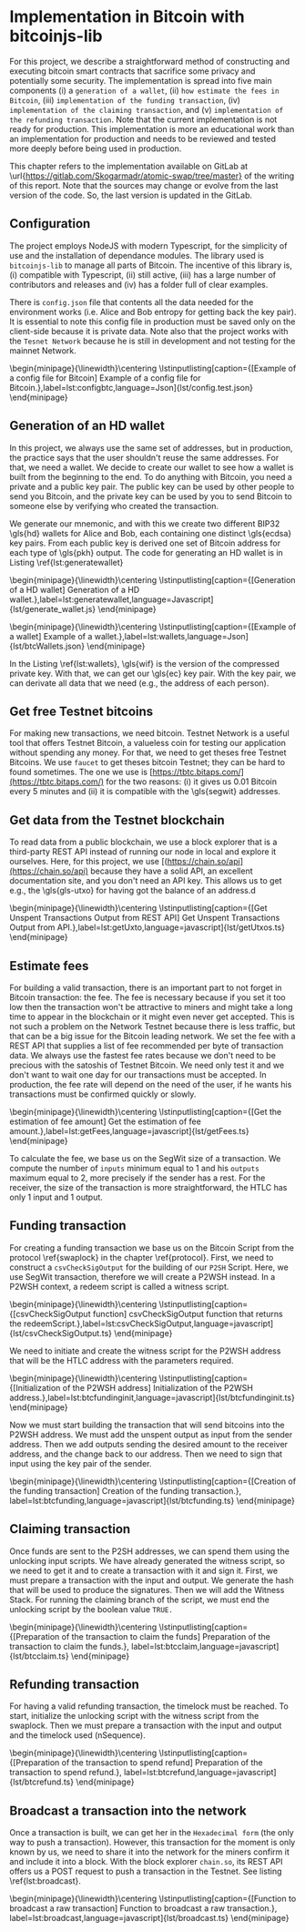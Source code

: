 # Implementation in Bitcoin with bitcoinjs-lib

For this project, we describe a straightforward method of constructing and executing bitcoin smart contracts that sacrifice some privacy and potentially some security. The implementation is spread into five main components (i) a `generation of a wallet`, (ii) `how estimate the fees in Bitcoin`, (iii) `implementation of the funding transaction`, (iv) `implementation of the claiming transaction`, and (v) `implementation of the refunding transaction`. Note that the current
implementation is not ready for production. This implementation is more an educational work than an implementation for production and needs to be reviewed and tested more deeply before being used in production.

This chapter refers to the implementation available on GitLab at \url{https://gitlab.com/Skogarmadr/atomic-swap/tree/master} of the writing of this report. Note that the sources may change or evolve from the last version of the code. So, the last version is updated in the GitLab. 

## Configuration

The project employs NodeJS with modern Typescript, for the simplicity of use and the installation of dependance modules. The library used is `bitcoinjs-lib` to manage all parts of Bitcoin. The incentive of this library is, (i) compatible with Typescript, (ii) still active, (iii) has a large number of contributors and releases and (iv) has a folder full of clear examples. 

There is `config.json` file that contents all the data needed for the environment works (i.e. Alice and Bob entropy for getting back the key pair). It is essential to note this config file in production must be saved only on the client-side because it is private data. Note also that the project works with the `Tesnet Network` because he is still in development and not testing for the mainnet Network.

\begin{minipage}{\linewidth}\centering
\lstinputlisting[caption={[Example of a config file for Bitcoin] Example of a config file for Bitcoin.},label=lst:configbtc,language=Json]{lst/config.test.json}
\end{minipage}


## Generation of an HD wallet

In this project, we always use the same set of addresses, but in production, the practice says that the user shouldn't reuse the same addresses. For that, we need a wallet. We decide to create our wallet to see how a wallet is built from the beginning to the end. To do anything with Bitcoin, you need a private and a public key pair. The public key can be used by other people to send you Bitcoin, and the private key can be used by you to send Bitcoin to someone else by verifying who created the transaction.

We generate our mnemonic, and with this we create two different BIP32  \gls{hd} wallets for Alice and Bob, each containing one distinct \gls{ecdsa} key pairs. From each public key is derived one set of Bitcoin address for each type of \gls{pkh} output. The code for generating an HD wallet is in Listing \ref{lst:generatewallet}

\begin{minipage}{\linewidth}\centering
\lstinputlisting[caption={[Generation of a HD wallet] Generation of a HD wallet.},label=lst:generatewallet,language=Javascript]{lst/generate_wallet.js}
\end{minipage}

\begin{minipage}{\linewidth}\centering
\lstinputlisting[caption={[Example of a wallet] Example of a wallet.},label=lst:wallets,language=Json]{lst/btcWallets.json}
\end{minipage}

In the Listing \ref{lst:wallets}, \gls{wif} is the version of the compressed private key. With that, we can get our \gls{ec} key pair. With the key pair, we can derivate all data that we need (e.g., the address of each person).


## Get free Testnet bitcoins

For making new transactions, we need bitcoin. Testnet Network is a useful tool that offers Testnet Bitcoin, a valueless coin for testing our application without spending any money. For that, we need to get theses free Testnet Bitcoins. We use `faucet` to get theses bitcoin Testnet; they can be hard to found sometimes. The one we use is [https://tbtc.bitaps.com/](https://tbtc.bitaps.com/) for the two reasons: (i) it gives us 0.01 Bitcoin every 5 minutes and (ii) it is compatible with the \gls{segwit} addresses.


## Get data from the Testnet blockchain

To read data from a public blockchain, we use a block explorer that is a third-party REST API instead of running our node in local and explore it ourselves. Here, for this project, we use [(https://chain.so/api](https://chain.so/api) because they have a solid API, an excellent documentation site, and you don't need an API key. This allows us to get e.g., the \gls{gls-utxo} for having got the balance of an address.d

\begin{minipage}{\linewidth}\centering
\lstinputlisting[caption={[Get Unspent Transactions Output from REST API] Get Unspent Transactions Output from API.},label=lst:getUxto,language=javascript]{lst/getUtxos.ts}
\end{minipage}


## Estimate fees

For building a valid transaction, there is an important part to not forget in Bitcoin transaction: the fee. The fee is necessary because if you set it too low then the transaction won't be attractive to miners and might take a long time to appear in the blockchain or it might even never get accepted. This is not such a problem on the Network Testnet because there is less traffic, but that can be a big issue for the Bitcoin leading network. We set the fee with a REST API that supplies a list of fee recommended per byte of transaction data. We always use the fastest fee rates because we don't need to be precious with the satoshis of Testnet Bitcoin. We need only test it and we don't want to wait one day for our transactions must be accepted. In production, the fee rate will depend on the need of the user, if he wants his transactions must be confirmed quickly or slowly.

\begin{minipage}{\linewidth}\centering
\lstinputlisting[caption={[Get the estimation of fee amount] Get the estimation of fee amount.},label=lst:getFees,language=javascript]{lst/getFees.ts}
\end{minipage}

To calculate the fee, we base us on the SegWit size of a transaction. We compute the number of `inputs` minimum equal to 1 and his `outputs` maximum equal to 2, more precisely if the sender has a rest. For the receiver, the size of the transaction is more straightforward, the HTLC has only 1 input and 1 output.

## Funding transaction

For creating a funding transaction we base us on the Bitcoin Script from the protocol \ref{swaplock} in the chapter \ref{protocol}. First, we need to construct a `csvCheckSigOutput` for the building of our `P2SH` Script. Here, we use SegWit transaction, therefore we will create a P2WSH instead. In a P2WSH context, a redeem script is called a witness script.

\begin{minipage}{\linewidth}\centering
\lstinputlisting[caption={[csvCheckSigOutput function] csvCheckSigOutput function that returns the redeemScript.},label=lst:csvCheckSigOutput,language=javascript]{lst/csvCheckSigOutput.ts}
\end{minipage}

We need to initiate and create the witness script for the P2WSH address that will be the HTLC address with the parameters required.

\begin{minipage}{\linewidth}\centering
\lstinputlisting[caption={[Initialization of the P2WSH address] Initialization of the P2WSH address.},label=lst:btcfundinginit,language=javascript]{lst/btcfundinginit.ts}
\end{minipage}

Now we must start building the transaction that will send bitcoins into the P2WSH address. We must add the unspent output as input from the sender address. Then we add outputs sending the desired amount to the receiver address, and the change back to our address. Then we need to sign that input using the key pair of the sender.

\begin{minipage}{\linewidth}\centering
\lstinputlisting[caption={[Creation of the funding transaction] Creation of the funding transaction.}, label=lst:btcfunding,language=javascript]{lst/btcfunding.ts}
\end{minipage}

## Claiming transaction

Once funds are sent to the P2SH addresses, we can spend them using the unlocking input scripts. We have already generated the witness script, so we need to get it and to create a transaction with it and sign it. First, we must prepare a transaction with the input and output. We generate the hash that will be used to produce the signatures. Then we will add the Witness Stack.  For running the claiming branch of the script, we must end the unlocking script by the boolean value `TRUE.`

\begin{minipage}{\linewidth}\centering
\lstinputlisting[caption={[Preparation of the transaction to claim the funds] Preparation of the transaction to claim the funds.}, label=lst:btcclaim,language=javascript]{lst/btcclaim.ts}
\end{minipage}

## Refunding transaction

For having a valid refunding transaction, the timelock must be reached. To start, initialize the unlocking script with the witness script from the swaplock. Then we must prepare a transaction with the input and output and the timelock used (nSequence).

\begin{minipage}{\linewidth}\centering
\lstinputlisting[caption={[Preparation of the transaction to spend refund] Preparation of the transaction to spend refund.}, label=lst:btcrefund,language=javascript]{lst/btcrefund.ts}
\end{minipage}


## Broadcast a transaction into the network  

Once a transaction is built, we can get her in the `Hexadecimal form` (the only way to push a transaction). However, this transaction for the moment is only known by us, we need to share it into the network for the miners confirm it and include it into a block. With the block explorer `chain.so`, its REST API offers us a POST request to push a transaction in the Testnet. See listing \ref{lst:broadcast}.

\begin{minipage}{\linewidth}\centering
\lstinputlisting[caption={[Function to broadcast a raw transaction] Function to broadcast a raw transaction.}, label=lst:broadcast,language=javascript]{lst/broadcast.ts}
\end{minipage}